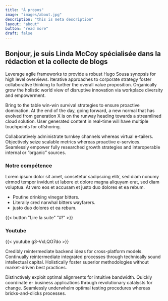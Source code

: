 ```yaml
---
title: "À propos"
image: "images/about.jpg"
description: "this is meta description"
layout: "about"
button: "read more"
draft: false
---
```


## Bonjour, je suis Linda McCoy spécialisée dans la rédaction et la collecte de blogs

Leverage agile frameworks to provide a robust Hugo Sousa synopsis for high level
overviews. Iterative approaches to corporate strategy foster collaborative thinking to
further the overall value proposition. Organically grow the holistic world view of
disruptive innovation via workplace diversity and empowerment. 

Bring to the table win-win survival strategies to ensure proactive domination. At the end of
the day, going forward, a new normal that has evolved from generation X is on the
runway heading towards a streamlined cloud solution. User generated content in real-time
will have multiple touchpoints for offshoring.

Collaboratively administrate turnkey channels whereas virtual e-tailers. Objectively seize
scalable metrics whereas proactive e-services. Seamlessly empower fully researched
growth strategies and interoperable internal or “organic” sources.


### Notre compétence
Lorem ipsum dolor sit amet, consetetur sadipscing elitr, sed diam nonumy eirmod tempor invidunt
ut labore et dolore magna aliquyam erat, sed diam voluptua. At vero eos et
accusam et justo duo dolores et ea rebum.

  * Poutine drinking vinegar bitters.
  * Literally cred narwhal bitters wayfarers.
  * justo duo dolores et ea rebum.

  {{< button "Lire la suite" "#!" >}}


### Youtube
{{< youtube g3-VxLQO7do >}}

Credibly reintermediate backend ideas for cross-platform models. Continually
reintermediate integrated processes through technically sound intellectual capital.
Holistically foster superior methodologies without market-driven best practices.

Distinctively exploit optimal alignments for intuitive bandwidth. Quickly coordinate e-
business applications through revolutionary catalysts for change. Seamlessly underwhelm
optimal testing procedures whereas bricks-and-clicks processes.